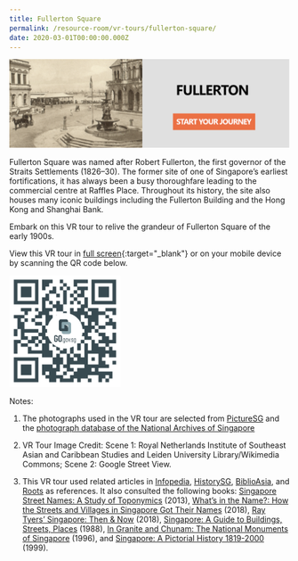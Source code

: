 ```yaml
---
title: Fullerton Square
permalink: /resource-room/vr-tours/fullerton-square/
date: 2020-03-01T00:00:00.000Z
---
```

[![Alt text for image on Isomer site](/images/vr-tour-image-fullerton.png)](https://go.gov.sg/q459ng)

Fullerton Square was named after Robert Fullerton, the first governor of the Straits Settlements (1826–30). The former site of one of Singapore’s earliest fortifications, it has always been a busy thoroughfare leading to the commercial centre at Raffles Place. Throughout its history, the site also houses many iconic buildings including the Fullerton Building and the Hong Kong and Shanghai Bank.

Embark on this VR tour to relive the grandeur of Fullerton Square of the early 1900s.

View this VR tour in [full screen](https://go.gov.sg/q459ng){:target="_blank"} or on your mobile device by scanning the QR code below.

<img src="/images/qr-code-vr-fullerton-square.png" alt="qr-code-vr-fullerton-square" style="width:200px;" />

Notes: 

1. The photographs used in the VR tour are selected from [PictureSG]( https://eresources.nlb.gov.sg/pictures) and the [photograph database of the National Archives of Singapore]( https://www.nas.gov.sg/archivesonline/photographs/)

2. VR Tour Image Credit: Scene 1: Royal Netherlands Institute of Southeast Asian and Caribbean Studies and Leiden University Library/Wikimedia Commons; Scene 2: Google Street View.

3. This VR tour used related articles in [Infopedia](https://eresources.nlb.gov.sg/infopedia/), [HistorySG](http://eresources.nlb.gov.sg/history), [BiblioAsia](https://www.nlb.gov.sg/Browse/BiblioAsia.aspx), and [Roots](https://www.roots.sg/) as references. It also consulted the following books: [Singapore Street Names: A Study of Toponymics](https://eservice.nlb.gov.sg/item_holding.aspx?bid=200123850) (2013), [What’s in the Name?: How the Streets and Villages in Singapore Got Their Names](https://eservice.nlb.gov.sg/item_holding.aspx?bid=202924449) (2018), [Ray Tyers’ Singapore: Then & Now](https://eservice.nlb.gov.sg/item_holding.aspx?bid=203784837) (2018), [Singapore: A Guide to Buildings, Streets, Places](http://eservice.nlb.gov.sg/item_holding.aspx?bid=4712298) (1988), [In Granite and Chunam: The National Monuments of Singapore](http://eservice.nlb.gov.sg/item_holding_s.aspx?bid=7919754) (1996), and [Singapore: A Pictorial History 1819-2000](http://eservice.nlb.gov.sg/item_holding.aspx?bid=9651676) (1999).
